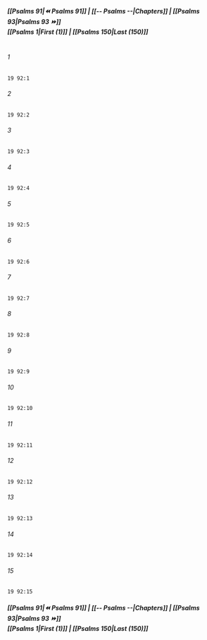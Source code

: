 
##### **[[Psalms 91|⏪ Psalms 91]] | [[-- Psalms --|Chapters]] | [[Psalms 93|Psalms 93 ⏩]]**<br>**[[Psalms 1|First (1)]] | [[Psalms 150|Last (150)]]**<br><br>

###### 1
``` verse
19 92:1
```
###### 2
``` verse
19 92:2
```
###### 3
``` verse
19 92:3
```
###### 4
``` verse
19 92:4
```
###### 5
``` verse
19 92:5
```
###### 6
``` verse
19 92:6
```
###### 7
``` verse
19 92:7
```
###### 8
``` verse
19 92:8
```
###### 9
``` verse
19 92:9
```
###### 10
``` verse
19 92:10
```
###### 11
``` verse
19 92:11
```
###### 12
``` verse
19 92:12
```
###### 13
``` verse
19 92:13
```
###### 14
``` verse
19 92:14
```
###### 15
``` verse
19 92:15
```

##### **[[Psalms 91|⏪ Psalms 91]] | [[-- Psalms --|Chapters]] | [[Psalms 93|Psalms 93 ⏩]]**<br>**[[Psalms 1|First (1)]] | [[Psalms 150|Last (150)]]**

